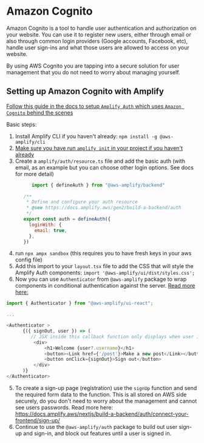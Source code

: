# Amazon Cognito

Amazon Cognito is a tool to handle user authentication and authorization on your website. You can use it to register new users, either through email or also through common login providers (Google accounts, Facebook, etc), handle user sign-ins and what those users are allowed to access on your website.

By using AWS Cognito you are tapping into a secure solution for user management that you do not need to worry about managing yourself. 

## Setting up Amazon Cognito with Amplify

[Follow this guide in the docs to setup `Amplify Auth` which uses `Amazon Cognito` behind the scenes](https://docs.amplify.aws/nextjs/build-a-backend/auth/set-up-auth/)

Basic steps:
1. Install Amplify CLI if you haven't already: `npm install -g @aws-amplify/cli`
2. [Make sure you have run `amplify init` in your project if you haven't already](https://docs.amplify.aws/nextjs/start/manual-installation/)
3. Create a `amplify/auth/resource.ts` file and add the basic auth (with email, as an example but you can choose other login options. See docs for more detail)
   ```js
         import { defineAuth } from "@aws-amplify/backend"
      
      /**
       * Define and configure your auth resource
       * @see https://docs.amplify.aws/gen2/build-a-backend/auth
       */
      export const auth = defineAuth({
        loginWith: {
          email: true,
        },
      })
   ```
4. run `npx ampx sandbox` (this requires you to have fresh keys in your aws config file)
5. Add this import to your `layout.tsx` file to add the CSS that will style the Amplify Auth components: `import '@aws-amplify/ui/dist/styles.css';`
6. Now you can use `Authenticator` from `@aws-amplify` package to wrap components in conditional authentication against the server. [Read more here:](https://docs.amplify.aws/nextjs/build-a-backend/auth/connect-your-frontend/using-the-authenticator/)

```js
import { Authenticator } from "@aws-amplify/ui-react";

...

<Authenticator >
      {({ signOut, user }) => (
         // JSX inside this callback function only displays when user is authenticated. Otherwise, it displays the built-in sign-in interface
          <div>
              <h1>Welcome {user?.username}</h1>
              <button><Link href={'/post'}>Make a new post</Link></button>
              <button onClick={signOut}>Sign out</button>
          </div>
      )}
</Authenticator>
```
5. To create a sign-up page (registration) use the `signUp` function and send the required form data to the function. This is all stored on AWS side securely, do you don't need to worry about the management and cannot see users passwords. Read more here: https://docs.amplify.aws/nextjs/build-a-backend/auth/connect-your-frontend/sign-up/
6. Continue to use the `@aws-amplify/auth` package to build out user sign-up and sign-in, and block out features until a user is signed in.
